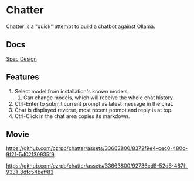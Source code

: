 # Chatter

Chatter is a "quick" attempt to build a chatbot against Ollama.

## Docs

[Spec](specification.md)
[Design](design.md)

## Features

1. Select model from installation's known models.
   1. Can change models, which will receive the whole chat history.
1. Ctrl-Enter to submit current prompt as latest message in the chat.
1. Chat is displayed reverse, most recent prompt and reply is at top.
1. Ctrl-Click in the chat area copies its markdown.

## Movie



https://github.com/czrpb/chatter/assets/33663800/8372f9e4-cec0-480c-9f21-5d02130935f9



https://github.com/czrpb/chatter/assets/33663800/92736cd8-52d6-487f-9331-8dfc54beff83

